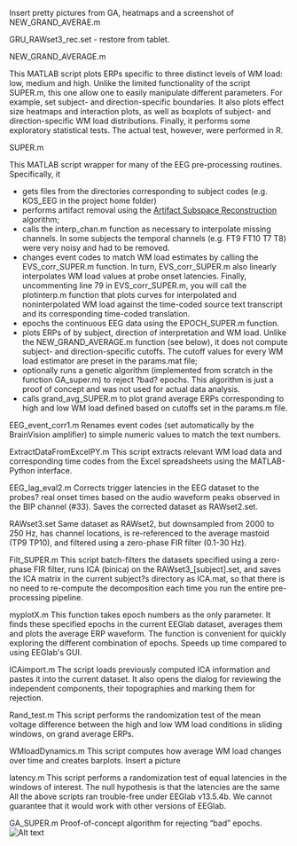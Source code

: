 Insert pretty pictures from GA, heatmaps and a screenshot of NEW_GRAND_AVERAE.m

GRU_RAWset3_rec.set - restore from tablet.

NEW_GRAND_AVERAGE.m 

This MATLAB script plots ERPs specific to three distinct levels of WM load: low, medium and high. Unlike the limited functionality of the script SUPER.m, this one allow one to easily manipulate different parameters. For example, set subject- and direction-specific boundaries. It also plots effect size heatmaps and interaction plots, as well as boxplots of subject- and direction-specific WM load distributions. Finally, it performs some exploratory statistical tests. The actual test, however, were performed in R.

SUPER.m

This MATLAB script wrapper for many of the EEG pre-processing routines. Specifically, it
-	gets files from the directories corresponding to subject codes (e.g. KOS_EEG in the project home folder)
-	performs artifact removal using the [Artifact Subspace Reconstruction]( https://www.google.ru/url?sa=t&rct=j&q=&esrc=s&source=web&cd=2&cad=rja&uact=8&ved=0ahUKEwjcopyLpP3VAhUJJ5oKHSRzDFkQFggvMAE&url=https%3A%2F%2Fsccn.ucsd.edu%2Feeglab%2Fplugins%2FASR.pdf&usg=AFQjCNEWMNv8JmmqhpschRTKlwo2Lffasg) algorithm;
-	calls the interp_chan.m function as necessary to interpolate missing channels. In some subjects the temporal channels (e.g. FT9 FT10 T7 T8) were very noisy and had to be removed.
-	changes event codes to match WM load estimates by calling the EVS_corr_SUPER.m function. In turn, EVS_corr_SUPER.m also linearly interpolates WM load values at probe onset latencies. Finally, uncommenting line 79 in EVS_corr_SUPER.m, you will call the plotinterp.m function that plots curves for interpolated and noninterpolated WM load against the time-coded source text transcript and its corresponding time-coded translation.
-	epochs the continuous EEG data using the EPOCH_SUPER.m function.
-	plots ERPs of by subject, direction of interpretation and WM load. Unlike the NEW_GRAND_AVERAGE.m function (see below), it does not compute subject- and direction-specific cutoffs. The cutoff values for every WM load estimator are preset in the params.mat file;
-	optionally runs a genetic algorithm (implemented from scratch in the function GA_super.m) to reject ?bad? epochs. This algorithm is just a proof of concept and was not used for actual data analysis.
-	calls grand_avg_SUPER.m to plot grand average ERPs corresponding to high and low WM load defined based on cutoffs set in the params.m file.

EEG_event_corr1.m 
Renames event codes (set automatically by the BrainVision amplifier) to simple numeric values to match the text numbers.

ExtractDataFromExcelPY.m 
This script extracts relevant WM load data and corresponding time codes from the Excel spreadsheets using the MATLAB-Python interface.

EEG_lag_eval2.m 
Corrects trigger latencies in the EEG dataset to the probes? real onset times based on the audio waveform peaks observed in the BIP channel (#33). Saves the corrected dataset as RAWset2.set.

RAWset3.set 
Same dataset as RAWset2, but downsampled from 2000 to 250 Hz, has channel locations, is re-referenced to the average mastoid (TP9 TP10), and filtered using a zero-phase FIR filter (0.1-30 Hz).

Filt_SUPER.m
This script batch-filters the datasets specified using a zero-phase FIR filter, runs ICA (binica) on the RAWset3_[subject].set, and saves the ICA matrix in the current subject?s directory as ICA.mat, so that there is no need to re-compute the decomposition each time you run the entire pre-processing pipeline.

myplotX.m
This function takes epoch numbers as the only parameter. It finds these specified epochs in the current EEGlab dataset, averages them and plots the average ERP waveform. The function is convenient for quickly exploring the different combination of epochs. Speeds up time compared to using EEGlab's GUI.

ICAimport.m
The script loads previously computed ICA information and pastes it into the current dataset. It also opens the dialog for reviewing the independent components, their topographies and marking them for rejection.

Rand_test.m
This script performs the randomization test of the mean voltage difference between the high and low WM load conditions in sliding windows, on grand average ERPs.

WMloadDynamics.m
This script computes how average WM load changes over time and creates barplots. Insert a picture

latency.m
This script performs a randomization test of equal latencies in the windows of interest. The null hypothesis is that the latencies are the same
All the above scripts ran trouble-free under EEGlab v13.5.4b. We cannot guarantee that it would work with other versions of EEGlab.

GA_SUPER.m
Proof-of-concept algorithm for rejecting “bad” epochs. ![Alt text](EEG/GA.svg)